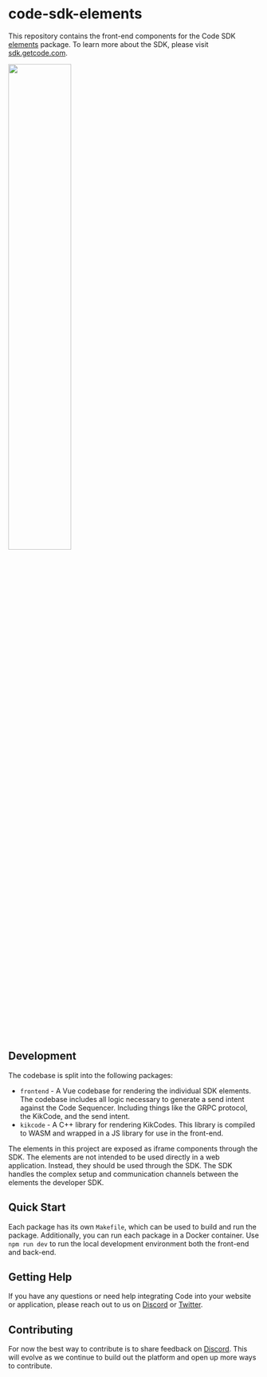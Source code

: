 # code-sdk-elements
This repository contains the front-end components for the Code SDK [elements](https://www.npmjs.com/package/@code-wallet/elements) package. To learn more about the SDK, please visit [sdk.getcode.com](https://sdk.getcode.com).

<img width="50%" src="https://github.com/code-wallet/code-sdk-elements/assets/623790/5453a69d-d81a-448e-8edf-9345568fbf82">

## Development
The codebase is split into the following packages:

* `frontend` - A Vue codebase for rendering the individual SDK elements. The codebase includes all logic necessary to generate a send intent against the Code Sequencer. Including things like the GRPC protocol, the KikCode, and the send intent.
* `kikcode` - A C++ library for rendering KikCodes. This library is compiled to WASM and wrapped in a JS library for use in the front-end.

The elements in this project are exposed as iframe components through the SDK. The elements are not intended to be used directly in a web application. Instead, they should be used through the SDK. The SDK handles the complex setup and communication channels between the elements the developer SDK.

## Quick Start
Each package has its own `Makefile`, which can be used to build and run the package. Additionally, you can run each package in a Docker container. Use `npm run dev` to run the local development environment both the front-end and back-end.

## Getting Help

If you have any questions or need help integrating Code into your website or application, please reach out to us on [Discord](https://discord.gg/T8Tpj8DBFp) or [Twitter](https://twitter.com/getcode).

##  Contributing

For now the best way to contribute is to share feedback on [Discord](https://discord.gg/T8Tpj8DBFp). This will evolve as we continue to build out the platform and open up more ways to contribute. 

